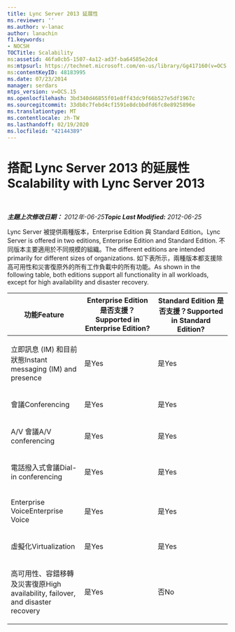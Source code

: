 ```yaml
---
title: Lync Server 2013 延展性
ms.reviewer: ''
ms.author: v-lanac
author: lanachin
f1.keywords:
- NOCSH
TOCTitle: Scalability
ms:assetid: 46fa0cb5-1507-4a12-ad3f-ba64585e2dc4
ms:mtpsurl: https://technet.microsoft.com/en-us/library/Gg417160(v=OCS.15)
ms:contentKeyID: 48183995
ms.date: 07/23/2014
manager: serdars
mtps_version: v=OCS.15
ms.openlocfilehash: 3bd340d46855f01e8ff43dc9f66b527e5df1967c
ms.sourcegitcommit: 33db8c7febd4cf1591e8dcbbdfd6fc8e8925896e
ms.translationtype: MT
ms.contentlocale: zh-TW
ms.lasthandoff: 02/19/2020
ms.locfileid: "42144389"
---
```

<div data-xmlns="http://www.w3.org/1999/xhtml">

<div class="topic" data-xmlns="http://www.w3.org/1999/xhtml" data-msxsl="urn:schemas-microsoft-com:xslt" data-cs="http://msdn.microsoft.com/">

<div data-asp="https://msdn2.microsoft.com/asp">

# <a name="scalability-with-lync-server-2013"></a><span data-ttu-id="20641-102">搭配 Lync Server 2013 的延展性</span><span class="sxs-lookup"><span data-stu-id="20641-102">Scalability with Lync Server 2013</span></span>

</div>

<div id="mainSection">

<div id="mainBody">

<span> </span>

<span data-ttu-id="20641-103">_**主題上次修改日期：** 2012年-06-25_</span><span class="sxs-lookup"><span data-stu-id="20641-103">_**Topic Last Modified:** 2012-06-25_</span></span>

<span data-ttu-id="20641-104">Lync Server 被提供兩種版本，Enterprise Edition 與 Standard Edition。</span><span class="sxs-lookup"><span data-stu-id="20641-104">Lync Server is offered in two editions, Enterprise Edition and Standard Edition.</span></span> <span data-ttu-id="20641-105">不同版本主要適用於不同規模的組織。</span><span class="sxs-lookup"><span data-stu-id="20641-105">The different editions are intended primarily for different sizes of organizations.</span></span> <span data-ttu-id="20641-106">如下表所示，兩種版本都支援除高可用性和災害復原外的所有工作負載中的所有功能。</span><span class="sxs-lookup"><span data-stu-id="20641-106">As shown in the following table, both editions support all functionality in all workloads, except for high availability and disaster recovery.</span></span>


<table>
<colgroup>
<col style="width: 33%" />
<col style="width: 33%" />
<col style="width: 33%" />
</colgroup>
<thead>
<tr class="header">
<th><span data-ttu-id="20641-107">功能</span><span class="sxs-lookup"><span data-stu-id="20641-107">Feature</span></span></th>
<th><span data-ttu-id="20641-108">Enterprise Edition 是否支援？</span><span class="sxs-lookup"><span data-stu-id="20641-108">Supported in Enterprise Edition?</span></span></th>
<th><span data-ttu-id="20641-109">Standard Edition 是否支援？</span><span class="sxs-lookup"><span data-stu-id="20641-109">Supported in Standard Edition?</span></span></th>
</tr>
</thead>
<tbody>
<tr class="odd">
<td><p><span data-ttu-id="20641-110">立即訊息 (IM) 和目前狀態</span><span class="sxs-lookup"><span data-stu-id="20641-110">Instant messaging (IM) and presence</span></span></p></td>
<td><p><span data-ttu-id="20641-111">是</span><span class="sxs-lookup"><span data-stu-id="20641-111">Yes</span></span></p></td>
<td><p><span data-ttu-id="20641-112">是</span><span class="sxs-lookup"><span data-stu-id="20641-112">Yes</span></span></p></td>
</tr>
<tr class="even">
<td><p><span data-ttu-id="20641-113">會議</span><span class="sxs-lookup"><span data-stu-id="20641-113">Conferencing</span></span></p></td>
<td><p><span data-ttu-id="20641-114">是</span><span class="sxs-lookup"><span data-stu-id="20641-114">Yes</span></span></p></td>
<td><p><span data-ttu-id="20641-115">是</span><span class="sxs-lookup"><span data-stu-id="20641-115">Yes</span></span></p></td>
</tr>
<tr class="odd">
<td><p><span data-ttu-id="20641-116">A/V 會議</span><span class="sxs-lookup"><span data-stu-id="20641-116">A/V conferencing</span></span></p></td>
<td><p><span data-ttu-id="20641-117">是</span><span class="sxs-lookup"><span data-stu-id="20641-117">Yes</span></span></p></td>
<td><p><span data-ttu-id="20641-118">是</span><span class="sxs-lookup"><span data-stu-id="20641-118">Yes</span></span></p></td>
</tr>
<tr class="even">
<td><p><span data-ttu-id="20641-119">電話撥入式會議</span><span class="sxs-lookup"><span data-stu-id="20641-119">Dial-in conferencing</span></span></p></td>
<td><p><span data-ttu-id="20641-120">是</span><span class="sxs-lookup"><span data-stu-id="20641-120">Yes</span></span></p></td>
<td><p><span data-ttu-id="20641-121">是</span><span class="sxs-lookup"><span data-stu-id="20641-121">Yes</span></span></p></td>
</tr>
<tr class="odd">
<td><p><span data-ttu-id="20641-122">Enterprise Voice</span><span class="sxs-lookup"><span data-stu-id="20641-122">Enterprise Voice</span></span></p></td>
<td><p><span data-ttu-id="20641-123">是</span><span class="sxs-lookup"><span data-stu-id="20641-123">Yes</span></span></p></td>
<td><p><span data-ttu-id="20641-124">是</span><span class="sxs-lookup"><span data-stu-id="20641-124">Yes</span></span></p></td>
</tr>
<tr class="even">
<td><p><span data-ttu-id="20641-125">虛擬化</span><span class="sxs-lookup"><span data-stu-id="20641-125">Virtualization</span></span></p></td>
<td><p><span data-ttu-id="20641-126">是</span><span class="sxs-lookup"><span data-stu-id="20641-126">Yes</span></span></p></td>
<td><p><span data-ttu-id="20641-127">是</span><span class="sxs-lookup"><span data-stu-id="20641-127">Yes</span></span></p></td>
</tr>
<tr class="odd">
<td><p><span data-ttu-id="20641-128">高可用性、容錯移轉及災害復原</span><span class="sxs-lookup"><span data-stu-id="20641-128">High availability, failover, and disaster recovery</span></span></p></td>
<td><p><span data-ttu-id="20641-129">是</span><span class="sxs-lookup"><span data-stu-id="20641-129">Yes</span></span></p></td>
<td><p><span data-ttu-id="20641-130">否</span><span class="sxs-lookup"><span data-stu-id="20641-130">No</span></span></p></td>
</tr>
</tbody>
</table>


</div>

<span> </span>

</div>

</div>

</div>


